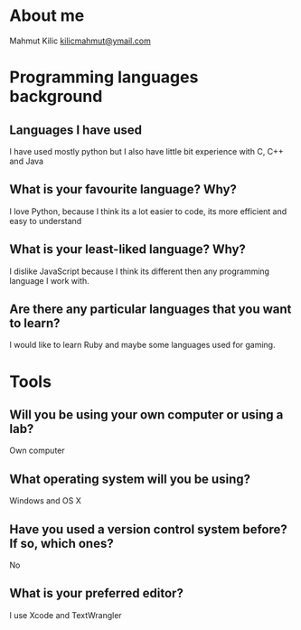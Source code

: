 # About me

Mahmut Kilic   <kilicmahmut@ymail.com>

# Programming languages background

## Languages I have used 

I have used mostly python but I also have little bit experience with C, C++ and Java

## What is your favourite language?  Why?

I love Python, because I think its a lot easier to code, its more efficient and easy to understand

## What is your least-liked language?  Why?

I dislike JavaScript because I think its different then any programming language I work with.

## Are there any particular languages that you want to learn?

I would like to learn Ruby and maybe some languages used for gaming.


# Tools

## Will you be using your own computer or using a lab?

Own computer

## What operating system will you be using?

Windows and OS X

## Have you used a version control system before?  If so, which ones?

No

## What is your preferred editor?

I use Xcode and TextWrangler
